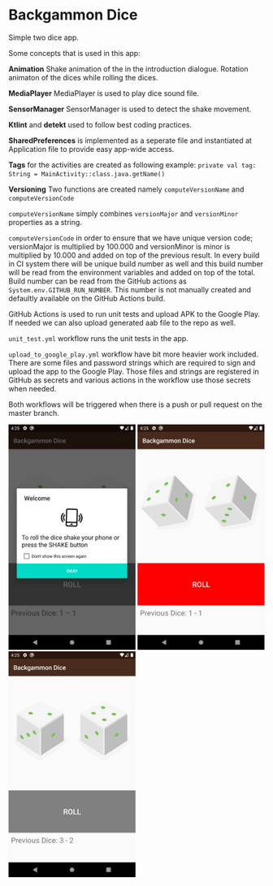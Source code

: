 # Backgammon Dice
Simple two dice app.

Some concepts that is used in this app:

**Animation**
Shake animation of the in the introduction dialogue.
Rotation animaton of the dices while rolling the dices.

**MediaPlayer**
MediaPlayer is used to play dice sound file.

**SensorManager**
SensorManager is used to detect the shake movement.

**Ktlint** and **detekt** used to follow best coding practices. 

**SharedPreferences** is implemented as a seperate file and instantiated at Application file to provide easy app-wide access.

**Tags** for the activities are created as following example:
`private val tag: String = MainActivity::class.java.getName()`

**Versioning**
Two functions are created namely `computeVersionName` and `computeVersionCode`

`computeVersionName` simply combines `versionMajor` and `versionMinor` properties as a string.

`computeVersionCode` in order to ensure that we have unique version code; versionMajor is multiplied by 100.000 and versionMinor is minor is multiplied by 10.000 and added on top of the previous result. In every build in CI system there will be unique build number as well and this build number will be read from the environment variables and added on top of the total. Build number can be read from the GitHub actions as `System.env.GITHUB_RUN_NUMBER`. This number is not manually created and defaultly available on the GitHub Actions build.

GitHub Actions is used to run unit tests and upload APK to the Google Play. If needed we can also upload generated aab file to the repo as well.

 `unit_test.yml` workflow runs the unit tests in the app.
 
 `upload_to_google_play.yml` workflow have bit more heavier work included. There are some files and password strings which are required to sign and upload the app to the Google Play. Those files and strings are registered in GitHub as secrets and various actions in the workflow use those secrets when needed.
 
 Both workflows will be triggered when there is a push or pull request on the master branch.

<img src=bg1.png width="250"> <img src=bg2.png width="250"> <img src=bg3.png width="250">

